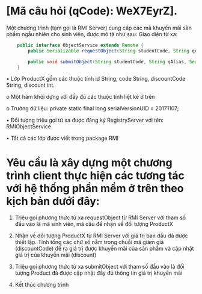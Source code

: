 # [Mã câu hỏi (qCode): WeX7EyrZ].
Một chương trình (tạm gọi là RMI Server) cung cấp các mã khuyến mãi sản phẩm ngẫu nhiên cho sinh viên, được mô tả như sau:
Giao diện từ xa:
```java
    public interface ObjectService extends Remote {
        public Serializable requestObject(String studentCode, String qAlias) throws RemoteException;

        public void submitObject(String studentCode, String qAlias, Serializable object) throws RemoteException;
    }
```
•	Lớp ProductX gồm các thuộc tính id String, code String, discountCode String, discount int.

o	Một hàm khởi dựng với đầy đủ các thuộc tính liệt kê ở trên

o	Trường dữ liệu: private static final long serialVersionUID = 20171107;

•	Đối tượng triệu gọi từ xa được đăng ký RegistryServer với tên: RMIObjectService

•	Tất cả các lớp được viết trong package RMI

# Yêu cầu là xây dựng một chương trình client thực hiện các tương tác với hệ thống phần mềm ở trên theo kịch bản dưới đây:

1. Triệu gọi phương thức từ xa requestObject từ RMI Server với tham số đầu vào là mã sinh viên, mã câu để nhận về đối tượng ProductX

2. Nhận về đối tượng ProductX từ RMI Server với giá trị ban đầu đã được thiết lập. Tính tổng các chữ số nằm trong chuỗi mã giảm giá (discountCode) để ra giá trị được khuyến mãi của sản phẩm và cập nhật giá trị của khuyến mãi (discount)

3. Triệu gọi phương thức từ xa submitObject với tham số đầu vào là đối tượng Product đã được cập nhật đầy đủ thông tin giá trị khuyến mãi

4. Kết thúc chương trình
